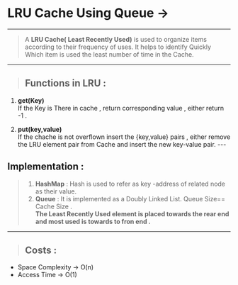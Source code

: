 # LRU Cache Using Queue ->
---
> A **LRU Cache( Least Recently Used)** is used to organize items according to their frequency of uses.
It helps to identify Quickly Which item is used the least number of time in the Cache.

---

> ## Functions in LRU :


  1. **get(Key)**<br>
    If the Key is There in cache , return corresponding value , either return -1 .

  2. **put(key,value)** <br>
    If the chache is not overflown insert the {key,value} pairs , 
    either remove the LRU element pair from Cache and insert the new key-value pair. 
    ---
    
## Implementation :
> 1. **HashMap** : Hash is used to refer as key -address of related node as their value.
> 2. **Queue** : It is implemented as a Doubly Linked List. Queue Size== Cache Size .<br>
 **The Least Recently Used element is placed towards the rear end and most used is towards to fron end .**


---

> ## Costs : 
- Space Complexity -> O(n)
- Access Time -> O(1)
